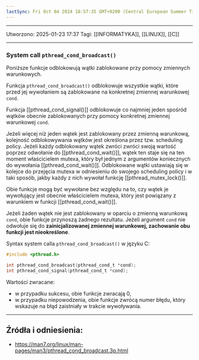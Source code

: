 ```yaml
---
lastSync: Fri Oct 04 2024 18:57:35 GMT+0200 (Central European Summer Time)
---
```


---
Utworzono: 2025-01-23 17:37
Tagi: [[INFORMATYKA]], [[LINUX]], [[C]]

---

### **System call `pthread_cond_broadcast()`**
Poniższe funkcje odblokowują wątki zablokowane przy pomocy zmiennych warunkowych. 

Funkcja `pthread_cond_broadcast()` odblokowuje wszystkie wątki, które przed jej wywołaniem są zablokowane na konkretnej zmiennej warunkowej `cond`.

Funkcja [[pthread_cond_signal()]] odblokowuje co najmniej jeden spośród wątków obecnie zablokowanych przy pomocy konkretnej zmiennej warunkowej `cond`. 

Jeżeli więcej niż jeden wątek jest zablokowany przez zmienną warunkową, kolejność odblokowywania wątków jest określona przez tzw. scheduling policy. Jeżeli każdy odblokowany wątek zwróci zwróci swoją wartość poprzez odwołanie do [[pthread_cond_wait()]], wątek ten staje się na ten moment właścicielem mutexa, który był jednym z argumentów koniecznych do wywołania [[pthread_cond_wait()]]. Odblokowane wątki ustawiają się w kolejce do przejęcia mutexa w odniesieniu do swojego scheduling policy i w taki sposób, jakby każdy z nich wywołał funkcję [[pthread_mutex_lock()]].

Obie funkcje mogą być wywołane bez względu na to, czy wątek je wywołujący jest obecnie właścicielem mutexa, który jest powiązany z warunkiem w funkcji [[pthread_cond_wait()]]. 

Jeżeli żaden wątek nie jest zablokowany w oparciu o zmienną warunkową `cond`, obie funkcje przynoszą żadnego rezultatu. Jeżeli argument `cond` nie odwołuje się do **zainicjalizowanej zmiennej warunkowej, zachowanie obu funkcji jest nieokreślone**. 

Syntax system calla `pthread_cond_broadcast()` w języku C:

```c
#include <pthread.h>

int pthread_cond_broadcast(pthread_cond_t *cond);
int pthread_cond_signal(pthread_cond_t *cond);
```

Wartości zwracane:
- w przypadku sukcesu, obie funkcje zwracają 0,
- w przypadku niepowodzenia, obie funkcje zwrócą numer błędu, który wskazuje na błąd zaistniały w trakcie wywoływania.

---
## Źródła i odniesienia:
- https://man7.org/linux/man-pages/man3/pthread_cond_broadcast.3p.html